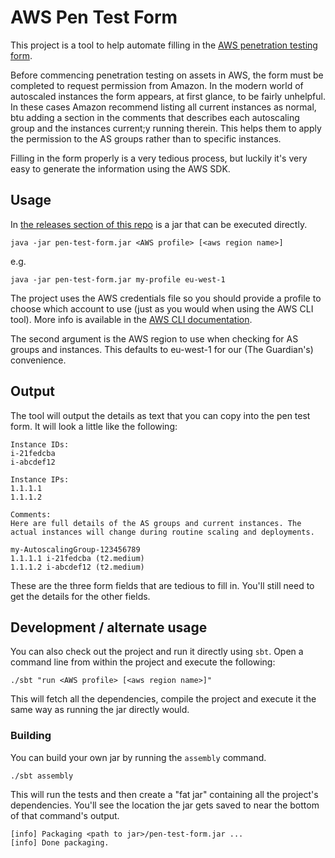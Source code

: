 AWS Pen Test Form
=================

This project is a tool to help automate filling in the
[AWS penetration testing form](https://portal.aws.amazon.com/gp/aws/html-forms-controller/contactus/AWSSecurityPenTestRequest).

Before commencing penetration testing on assets in AWS, the form must
be completed to request permission from Amazon. In the modern world of
autoscaled instances the form appears, at first glance, to be fairly
unhelpful. In these cases Amazon recommend listing all current
instances as normal, btu adding a section in the comments that
describes each autoscaling group and the instances current;y running
therein. This helps them to apply the permission to the AS groups
rather than to specific instances.

Filling in the form properly is a very tedious process, but luckily
it's very easy to generate the information using the AWS SDK.

## Usage

In
[the releases section of this repo](https://github.com/guardian/aws-pen-test-form/releases)
is a jar that can be executed directly.

    java -jar pen-test-form.jar <AWS profile> [<aws region name>]

e.g.

    java -jar pen-test-form.jar my-profile eu-west-1

The project uses the AWS credentials file so you should provide a
profile to choose which account to use (just as you would when using
the AWS CLI tool). More info is available in the
[AWS CLI documentation](http://docs.aws.amazon.com/cli/latest/userguide/cli-chap-getting-started.html).

The second argument is the AWS region to use when checking for AS
groups and instances. This defaults to eu-west-1 for our (The
Guardian's) convenience.

## Output

The tool will output the details as text that you can copy into the
pen test form. It will look a little like the following:

    Instance IDs:
    i-21fedcba
    i-abcdef12
    
    Instance IPs:
    1.1.1.1
    1.1.1.2
    
    Comments:
    Here are full details of the AS groups and current instances. The actual instances will change during routine scaling and deployments.
    
    my-AutoscalingGroup-123456789
    1.1.1.1	i-21fedcba (t2.medium)
    1.1.1.2	i-abcdef12 (t2.medium)

These are the three form fields that are tedious to fill in. You'll
still need to get the details for the other fields.

## Development / alternate usage

You can also check out the project and run it directly using
`sbt`. Open a command line from within the project and execute the
following:

    ./sbt "run <AWS profile> [<aws region name>]"

This will fetch all the dependencies, compile the project and execute
it the same way as running the jar directly would.

### Building

You can build your own jar by running the `assembly` command.

    ./sbt assembly

This will run the tests and then create a "fat jar" containing all the
project's dependencies. You'll see the location the jar gets saved to
near the bottom of that command's output.

    [info] Packaging <path to jar>/pen-test-form.jar ...
    [info] Done packaging.


